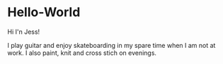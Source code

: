 # Hello-World

Hi I'n Jess!

I play guitar and enjoy skateboarding in my spare time when I am not at work. 
I also paint, knit and cross stich on evenings. 
